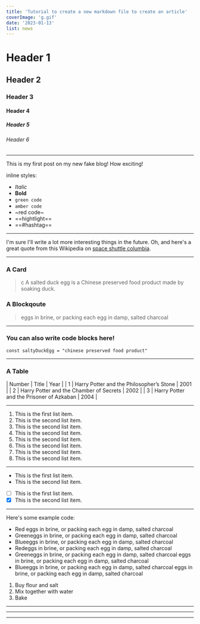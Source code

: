 ```yaml
---
title: 'Tutorial to create a new markdown file to create an article'
coverImage: 'g.gif'
date: '2023-01-13'
list: news
---
```


# Header 1
## Header 2
### Header 3
#### Header 4
##### Header 5
###### Header 6

---

This is my first post on my new fake blog! How exciting!

inline styles:
- *Italic*
- **Bold**
- `green code` 
- ``amber code``
- ~red code~
- ==hightlight==
- ==#hashtag==

---

I'm sure I'll write a lot more interesting things in the future.
Oh, and here's a great quote from this Wikipedia on
[space shuttle columbia](https://en.wikipedia.org/wiki/Space_Shuttle_Columbia_disaster).

--- 
### A Card
>c A salted duck egg is a Chinese preserved food product made by soaking duck.

### A Blockqoute
> eggs in brine, or packing each egg in damp, salted charcoal

---

### You can also write code blocks here!
```
const saltyDuckEgg = "chinese preserved food product"
```

---

### A Table
| Number | Title | Year |
| 1 | Harry Potter and the Philosopher’s Stone | 2001 |
| 2 | Harry Potter and the Chamber of Secrets  | 2002 |
| 3 | Harry Potter and the Prisoner of Azkaban | 2004 |

---

1. This is the first list item.
2. This is the second list item.
2. This is the second list item.
2. This is the second list item.
2. This is the second list item.
2. This is the second list item.
2. This is the second list item.
2. This is the second list item.

---

- This is the first list item.
- This is the second list item.

-[ ] This is the first list item.
-[x] This is the second list item.

---

Here's some example code:

- Red eggs in brine, or packing each egg in damp, salted charcoal
- Greeneggs in brine, or packing each egg in damp, salted charcoal
- Blueeggs in brine, or packing each egg in damp, salted charcoal
- Redeggs in brine, or packing each egg in damp, salted charcoal
- Greeneggs in brine, or packing each egg in damp, salted charcoal eggs in brine, or packing each egg in damp, salted charcoal
- Blueeggs in brine, or packing each egg in damp, salted charcoal eggs in brine, or packing each egg in damp, salted charcoal

1. Buy flour and salt
1. Mix together with water
1. Bake

---

---

---------------------------------------